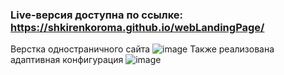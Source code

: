 ### Live-версия доступна по ссылке: https://shkirenkoroma.github.io/webLandingPage/
Верстка одностраничного сайта
![image](https://user-images.githubusercontent.com/61347452/228742284-4f1ac680-1b11-4a58-a660-367104f4e734.png)
Также реализована адаптивная конфигурация
![image](https://user-images.githubusercontent.com/61347452/228742452-548ed4a4-ef9f-4611-9134-7d3463831cd2.png)
